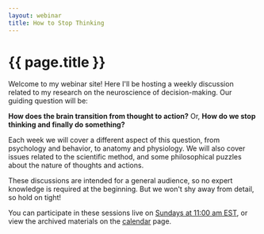 ```yaml
---
layout: webinar
title: How to Stop Thinking
---
```

<h1>{{ page.title }}</h1>
Welcome to my webinar site! Here I'll be hosting a weekly discussion related to my research on the neuroscience of decision-making. Our guiding question will be:

**How does the brain transition from thought to action?**
Or,
**How do we stop thinking and finally do something?**

Each week we will cover a different aspect of this question, from psychology and behavior, to anatomy and physiology. We will also cover issues related to the scientific method, and some philosophical puzzles about the nature of thoughts and actions.

These discussions are intended for a general audience, so no expert knowledge is required at the beginning. But we won't shy away from detail, so hold on tight!

You can participate in these sessions live on [Sundays at 11:00 am EST](https://columbiacuimc.zoom.us/j/94362616057?pwd=UHdkeWxTRllFVjU3WUZ3cTlDbldzZz09), or view the archived materials on the [calendar](https://www.maxpensack.com/howtostopthinking/calendar/) page.